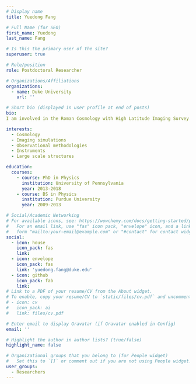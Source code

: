 ```yaml
---
# Display name
title: Yuedong Fang

# Full Name (for SEO)
first_name: Yuedong
last_name: Fang

# Is this the primary user of the site?
superuser: true

# Role/position
role: Postdoctoral Researcher

# Organizations/Affiliations
organizations:
  - name: Duke University
    url: ''

# Short bio (displayed in user profile at end of posts)
bio:
I am involved in the Roman Cosmology with High Latitude Imaging Survey Project Infrastructure Team (HLIS PIT), as well as Science Ground Segment of ESA Euclid mission.

interests:
  - Cosmology
  - Imaging simulations
  - Observational methodologies
  - Instruments
  - Large scale structures

education:
  courses:
    - course: PhD in Physics
      institution: University of Pennsylvania
      year: 2013-2018
    - course: BS in Physics
      institution: Purdue University
      year: 2009-2013

# Social/Academic Networking
# For available icons, see: https://wowchemy.com/docs/getting-started/page-builder/#icons
#   For an email link, use "fas" icon pack, "envelope" icon, and a link in the
#   form "mailto:your-email@example.com" or "#contact" for contact widget.
social:
  - icon: house
    icon_pack: fas
    link:
  - icon: envelope
    icon_pack: fas
    link: 'yuedong.fang@duke.edu'
  - icon: github
    icon_pack: fab
    link:
# Link to a PDF of your resume/CV from the About widget.
# To enable, copy your resume/CV to `static/files/cv.pdf` and uncomment the lines below.
# - icon: cv
#   icon_pack: ai
#   link: files/cv.pdf

# Enter email to display Gravatar (if Gravatar enabled in Config)
email: ''

# Highlight the author in author lists? (true/false)
highlight_name: false

# Organizational groups that you belong to (for People widget)
#   Set this to `[]` or comment out if you are not using People widget.
user_groups:
  - Researchers
---
```

